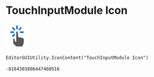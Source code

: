 # TouchInputModule Icon
![](/img/TouchInputModule%20Icon.png)

``` CSharp
EditorGUIUtility.IconContent("TouchInputModule Icon")
```
```
-8184303886447460516
```
